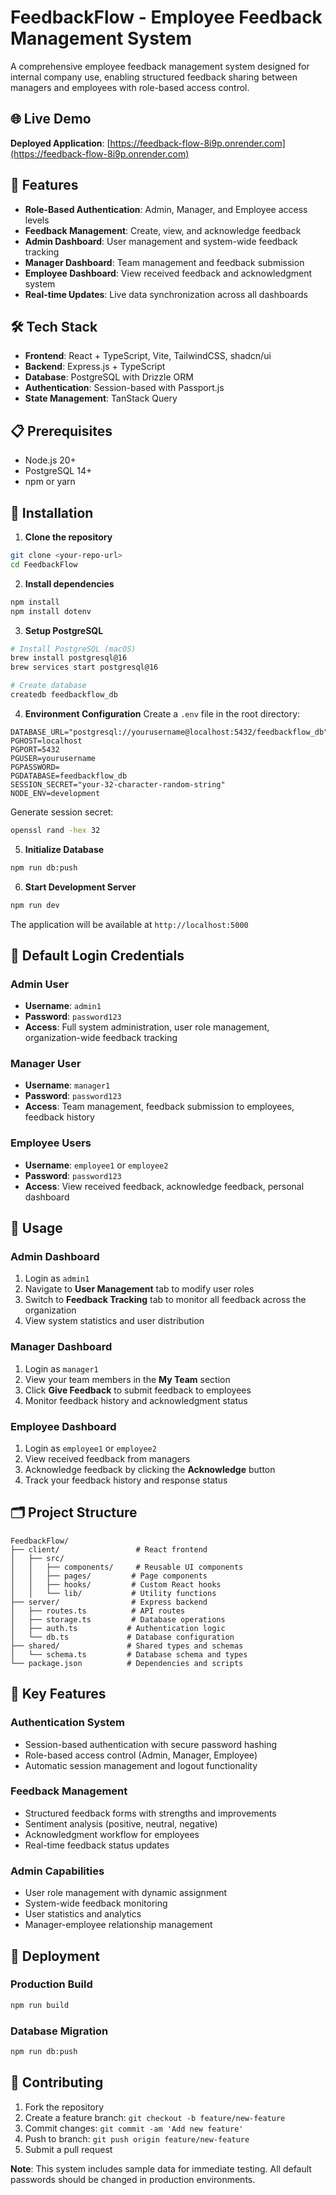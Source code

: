# FeedbackFlow - Employee Feedback Management System

A comprehensive employee feedback management system designed for internal company use, enabling structured feedback sharing between managers and employees with role-based access control.

## 🌐 Live Demo

**Deployed Application**: [https://feedback-flow-8i9p.onrender.com](https://feedback-flow-8i9p.onrender.com)

## 🚀 Features

- **Role-Based Authentication**: Admin, Manager, and Employee access levels
- **Feedback Management**: Create, view, and acknowledge feedback
- **Admin Dashboard**: User management and system-wide feedback tracking
- **Manager Dashboard**: Team management and feedback submission
- **Employee Dashboard**: View received feedback and acknowledgment system
- **Real-time Updates**: Live data synchronization across all dashboards

## 🛠️ Tech Stack

- **Frontend**: React + TypeScript, Vite, TailwindCSS, shadcn/ui
- **Backend**: Express.js + TypeScript
- **Database**: PostgreSQL with Drizzle ORM
- **Authentication**: Session-based with Passport.js
- **State Management**: TanStack Query

## 📋 Prerequisites

- Node.js 20+
- PostgreSQL 14+
- npm or yarn

## 🔧 Installation

1. **Clone the repository**
```bash
git clone <your-repo-url>
cd FeedbackFlow
```

2. **Install dependencies**
```bash
npm install
npm install dotenv
```

3. **Setup PostgreSQL**
```bash
# Install PostgreSQL (macOS)
brew install postgresql@16
brew services start postgresql@16

# Create database
createdb feedbackflow_db
```

4. **Environment Configuration**
Create a `.env` file in the root directory:
```env
DATABASE_URL="postgresql://yourusername@localhost:5432/feedbackflow_db"
PGHOST=localhost
PGPORT=5432
PGUSER=yourusername
PGPASSWORD=
PGDATABASE=feedbackflow_db
SESSION_SECRET="your-32-character-random-string"
NODE_ENV=development
```

Generate session secret:
```bash
openssl rand -hex 32
```

5. **Initialize Database**
```bash
npm run db:push
```

6. **Start Development Server**
```bash
npm run dev
```

The application will be available at `http://localhost:5000`

## 👥 Default Login Credentials

### Admin User
- **Username**: `admin1`
- **Password**: `password123`
- **Access**: Full system administration, user role management, organization-wide feedback tracking

### Manager User
- **Username**: `manager1`
- **Password**: `password123`
- **Access**: Team management, feedback submission to employees, feedback history

### Employee Users
- **Username**: `employee1` or `employee2`
- **Password**: `password123`
- **Access**: View received feedback, acknowledge feedback, personal dashboard

## 📱 Usage

### Admin Dashboard
1. Login as `admin1`
2. Navigate to **User Management** tab to modify user roles
3. Switch to **Feedback Tracking** tab to monitor all feedback across the organization
4. View system statistics and user distribution

### Manager Dashboard
1. Login as `manager1`
2. View your team members in the **My Team** section
3. Click **Give Feedback** to submit feedback to employees
4. Monitor feedback history and acknowledgment status

### Employee Dashboard
1. Login as `employee1` or `employee2`
2. View received feedback from managers
3. Acknowledge feedback by clicking the **Acknowledge** button
4. Track your feedback history and response status

## 🗂️ Project Structure

```
FeedbackFlow/
├── client/                 # React frontend
│   ├── src/
│   │   ├── components/     # Reusable UI components
│   │   ├── pages/         # Page components
│   │   ├── hooks/         # Custom React hooks
│   │   └── lib/           # Utility functions
├── server/                # Express backend
│   ├── routes.ts          # API routes
│   ├── storage.ts         # Database operations
│   ├── auth.ts           # Authentication logic
│   └── db.ts             # Database configuration
├── shared/               # Shared types and schemas
│   └── schema.ts         # Database schema and types
└── package.json          # Dependencies and scripts
```

## 🔑 Key Features

### Authentication System
- Session-based authentication with secure password hashing
- Role-based access control (Admin, Manager, Employee)
- Automatic session management and logout functionality

### Feedback Management
- Structured feedback forms with strengths and improvements
- Sentiment analysis (positive, neutral, negative)
- Acknowledgment workflow for employees
- Real-time feedback status updates

### Admin Capabilities
- User role management with dynamic assignment
- System-wide feedback monitoring
- User statistics and analytics
- Manager-employee relationship management

## 🚀 Deployment

### Production Build
```bash
npm run build
```

### Database Migration
```bash
npm run db:push
```

## 🤝 Contributing

1. Fork the repository
2. Create a feature branch: `git checkout -b feature/new-feature`
3. Commit changes: `git commit -am 'Add new feature'`
4. Push to branch: `git push origin feature/new-feature`
5. Submit a pull request

**Note**: This system includes sample data for immediate testing. All default passwords should be changed in production environments.

